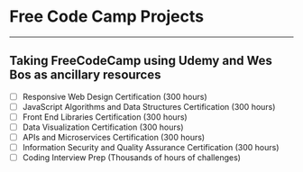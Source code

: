 # Free Code Camp Projects
---
Taking FreeCodeCamp using Udemy and Wes Bos as ancillary resources
---
- [ ] Responsive Web Design Certification (300 hours)
- [ ] JavaScript Algorithms and Data Structures Certification (300 hours)
- [ ] Front End Libraries Certification (300 hours)
- [ ] Data Visualization Certification (300 hours)
- [ ] APIs and Microservices Certification (300 hours)
- [ ] Information Security and Quality Assurance Certification (300 hours)
- [ ] Coding Interview Prep (Thousands of hours of challenges)